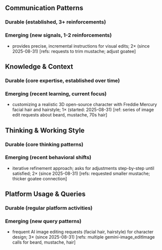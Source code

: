 ## Communication Patterns
### Durable (established, 3+ reinforcements)

### Emerging (new signals, 1-2 reinforcements)
- provides precise, incremental instructions for visual edits; 2× (since 2025-08-31) [refs: requests to trim mustache; adjust goatee]

## Knowledge & Context
### Durable (core expertise, established over time)

### Emerging (recent learning, current focus)
- customizing a realistic 3D open-source character with Freddie Mercury facial hair and hairstyle; 1× (started: 2025-08-31) [ref: series of image edit requests about beard, mustache, 70s hair]

## Thinking & Working Style
### Durable (core thinking patterns)

### Emerging (recent behavioral shifts)
- iterative refinement approach; asks for adjustments step-by-step until satisfied; 2× (since 2025-08-31) [refs: requested smaller mustache; thicker goatee connection]

## Platform Usage & Queries
### Durable (regular platform activities)

### Emerging (new query patterns)
- frequent AI image editing requests (facial hair, hairstyle) for character design; 3× (since 2025-08-31) [refs: multiple gemini-image_editImage calls for beard, mustache, hair]